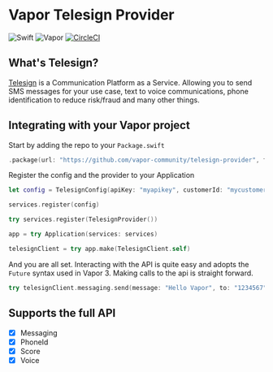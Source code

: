 # Vapor Telesign Provider

![Swift](http://img.shields.io/badge/swift-4-brightgreen.svg)
![Vapor](http://img.shields.io/badge/vapor-3.0-brightgreen.svg)
[![CircleCI](https://circleci.com/gh/vapor-community/telesign-provider/tree/beta.svg?style=svg)](https://circleci.com/gh/vapor-community/telesign-provider/tree/beta)


## What's Telesign?
[Telesign][telesign_home] is a Communication Platform as a Service. Allowing you to send SMS messages for your use case, text to voice communications, phone identification to reduce risk/fraud and many other things.

## Integrating with your Vapor project
Start by adding the repo to your `Package.swift`

~~~~swift
.package(url: "https://github.com/vapor-community/telesign-provider", from: "2.0.0")
~~~~

Register the config and the provider to your Application
~~~~swift
let config = TelesignConfig(apiKey: "myapikey", customerId: "mycustomerId")

services.register(config)

try services.register(TelesignProvider())

app = try Application(services: services)

telesignClient = try app.make(TelesignClient.self)
~~~~

And you are all set. Interacting with the API is quite easy and adopts the `Future` syntax used in Vapor 3.
Making calls to the api is straight forward.
~~~~swift
try telesignClient.messaging.send(message: "Hello Vapor", to: "1234567", messageType: .ARN)
~~~~

## Supports the full API
* [x] Messaging
* [x] PhoneId
* [x] Score
* [x] Voice

[telesign_home]: https://www.telesign.com "Telesign"

